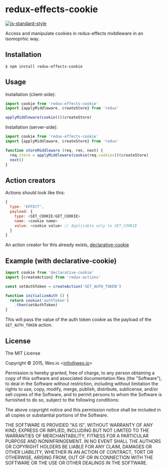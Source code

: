 
# redux-effects-cookie

[![js-standard-style](https://img.shields.io/badge/code%20style-standard-brightgreen.svg?style=flat)](https://github.com/feross/standard)

Access and manipulate cookies in redux-effects middleware in an isomoprhic way.

## Installation

    $ npm install redux-effects-cookie

## Usage

Installation (client-side):

```javascript
import cookie from 'redux-effects-cookie'
import {applyMiddleware, createStore} from 'redux'

applyMiddleware(cookie())(createStore)
```

Installation (server-side):

```javascript
import cookie from 'redux-effects-cookie'
import {applyMiddleware, createStore} from 'redux'

function storeMiddleware (req, res, next) {
  req.store = applyMiddleware(cookie(req.cookies))(createStore)
  next()
}
```

## Action creators

Actions should look like this:

```javascript
{
  type: 'EFFECT',
  payload: {
    type: <SET_COOKIE/GET_COOKIE>
    name: <cookie name>
    value: <cookie value> // Applicable only to SET_COOKIE
  }
}
```

An action creator for this already exists, [declarative-cookie](https://github.com/redux-effects/declarative-cookie)

## Example (with declarative-cookie)

```javascript
import cookie from 'declarative-cookie'
import {createAction} from 'redux-actions'

const setAuthToken = createAction('SET_AUTH_TOKEN')

function initializeAuth () {
  return cookie('authToken')
    .then(setAuthToken)
}
```

This will pass the value of the auth token cookie as the payload of the `SET_AUTH_TOKEN` action.


## License

The MIT License

Copyright &copy; 2015, Weo.io &lt;info@weo.io&gt;

Permission is hereby granted, free of charge, to any person obtaining a copy of this software and associated documentation files (the "Software"), to deal in the Software without restriction, including without limitation the rights to use, copy, modify, merge, publish, distribute, sublicense, and/or sell copies of the Software, and to permit persons to whom the Software is furnished to do so, subject to the following conditions:

The above copyright notice and this permission notice shall be included in all copies or substantial portions of the Software.

THE SOFTWARE IS PROVIDED "AS IS", WITHOUT WARRANTY OF ANY KIND, EXPRESS OR IMPLIED, INCLUDING BUT NOT LIMITED TO THE WARRANTIES OF MERCHANTABILITY, FITNESS FOR A PARTICULAR PURPOSE AND NONINFRINGEMENT. IN NO EVENT SHALL THE AUTHORS OR COPYRIGHT HOLDERS BE LIABLE FOR ANY CLAIM, DAMAGES OR OTHER LIABILITY, WHETHER IN AN ACTION OF CONTRACT, TORT OR OTHERWISE, ARISING FROM, OUT OF OR IN CONNECTION WITH THE SOFTWARE OR THE USE OR OTHER DEALINGS IN THE SOFTWARE.
